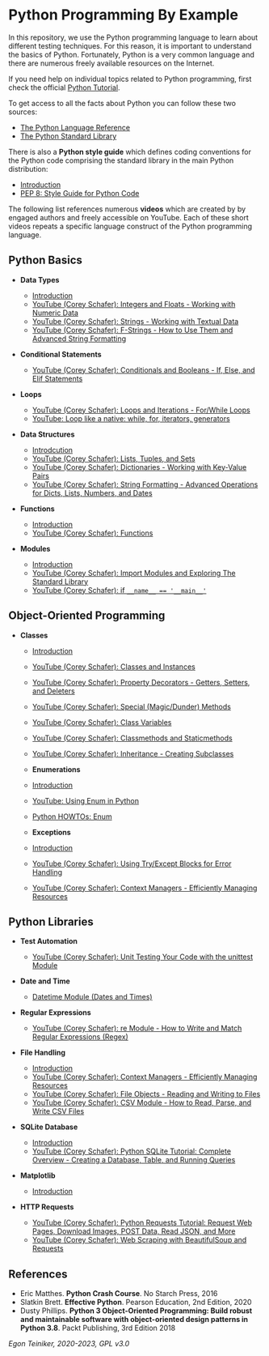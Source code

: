 # Python Programming By Example

In this repository, we use the Python programming language to learn about different testing techniques.
For this reason, it is important to understand the basics of Python.
Fortunately, Python is a very common language and there are numerous freely available resources on the Internet.

If you need help on individual topics related to Python programming, first check the official
[Python Tutorial](https://docs.python.org/3/tutorial/index.html).

To get access to all the facts about Python you can follow these two sources:
* [The Python Language Reference](https://docs.python.org/3/reference/index.html)
* [The Python Standard Library](https://docs.python.org/3/library/index.html)

There is also a **Python style guide** which defines coding conventions for the Python code comprising the standard library 
in the main Python distribution:
* [Introduction](coding-style-guide/README.md)
* [PEP 8: Style Guide for Python Code](https://www.python.org/dev/peps/pep-0008/)

The following list references numerous **videos** which are created by by engaged authors and freely accessible on YouTube.
Each of these short videos repeats a specific language construct of the Python programming language.

## Python Basics

  * **Data Types** 
    * [Introduction](basics/types/)
    * [YouTube (Corey Schafer): Integers and Floats - Working with Numeric Data](https://youtu.be/khKv-8q7YmY)
    * [YouTube (Corey Schafer): Strings - Working with Textual Data](https://youtu.be/k9TUPpGqYTo)
    * [YouTube (Corey Schafer): F-Strings - How to Use Them and Advanced String Formatting](https://youtu.be/nghuHvKLhJA)
 
  * **Conditional Statements**  
    * [YouTube (Corey Schafer): Conditionals and Booleans - If, Else, and Elif Statements](https://youtu.be/DZwmZ8Usvnk)
  
  * **Loops** 
    * [YouTube (Corey Schafer): Loops and Iterations - For/While Loops](https://youtu.be/6iF8Xb7Z3wQ) 
    * [YouTube: Loop like a native: while, for, iterators, generators](https://youtu.be/EnSu9hHGq5o)
        
  * **Data Structures** 
    * [Introdcution](basics/data-structures/)
    * [YouTube (Corey Schafer): Lists, Tuples, and Sets](https://youtu.be/W8KRzm-HUcc) 
    * [YouTube (Corey Schafer): Dictionaries - Working with Key-Value Pairs](https://youtu.be/daefaLgNkw0)
    * [YouTube (Corey Schafer): String Formatting - Advanced Operations for Dicts, Lists, Numbers, and Dates](https://youtu.be/vTX3IwquFkc)

  * **Functions** 
    * [Introduction](basics/functions)
    * [YouTube (Corey Schafer): Functions](https://youtu.be/9Os0o3wzS_I)

  * **Modules**
    * [Introduction](basics/modules/) 
    * [YouTube (Corey Schafer): Import Modules and Exploring The Standard Library](https://youtu.be/CqvZ3vGoGs0)
    * [YouTube (Corey Schafer): if `__name__ == '__main__'`](https://youtu.be/sugvnHA7ElY)   


  ## Object-Oriented Programming
  * **Classes**
    * [Introduction](oop/)  
    * [YouTube (Corey Schafer): Classes and Instances](https://youtu.be/ZDa-Z5JzLYM)
    * [YouTube (Corey Schafer): Property Decorators - Getters, Setters, and Deleters](https://youtu.be/jCzT9XFZ5bw)  
    * [YouTube (Corey Schafer): Special (Magic/Dunder) Methods](https://youtu.be/3ohzBxoFHAY)
    * [YouTube (Corey Schafer): Class Variables](https://youtu.be/BJ-VvGyQxho)
    * [YouTube (Corey Schafer): Classmethods and Staticmethods](https://youtu.be/rq8cL2XMM5M)
    * [YouTube (Corey Schafer): Inheritance - Creating Subclasses](https://youtu.be/RSl87lqOXDE)
      
    * **Enumerations** 
    * [Introduction](oop/enumerations/)
    * [YouTube: Using Enum in Python](https://youtu.be/gPPDXgCMZ0k)
    * [Python HOWTOs: Enum](https://docs.python.org/3.11/howto/enum.html)

    * **Exceptions**
    * [Introduction](oop/exceptions/) 
    * [YouTube (Corey Schafer): Using Try/Except Blocks for Error Handling](https://youtu.be/NIWwJbo-9_8)
    * [YouTube (Corey Schafer): Context Managers - Efficiently Managing Resources](https://youtu.be/-aKFBoZpiqA)
      
  
## Python Libraries
  
  * **Test Automation**
    * [YouTube (Corey Schafer): Unit Testing Your Code with the unittest Module](https://youtu.be/6tNS--WetLI)   

  * **Date and Time**
     * [Datetime Module (Dates and Times)](https://youtu.be/RjMbCUpvIgw)

  * **Regular Expressions**
    * [YouTube (Corey Schafer): re Module - How to Write and Match Regular Expressions (Regex)](https://youtu.be/K8L6KVGG-7o)  
        
  * **File Handling**
     * [Introduction](libraries/files/) 
     * [YouTube (Corey Schafer): Context Managers - Efficiently Managing Resources](https://youtu.be/-aKFBoZpiqA)  
     * [YouTube (Corey Schafer): File Objects - Reading and Writing to Files](https://youtu.be/Uh2ebFW8OYM)   
     * [YouTube (Corey Schafer): CSV Module - How to Read, Parse, and Write CSV Files](https://youtu.be/q5uM4VKywbA)

  * **SQLite Database**
    * [Introduction](libraries/sqlite/)
    * [YouTube (Corey Schafer): Python SQLite Tutorial: Complete Overview - Creating a Database, Table, and Running Queries](https://youtu.be/pd-0G0MigUA)

  * **Matplotlib**
    * [Introduction](libraries/matplotlib/)

  * **HTTP Requests**
    * [YouTube (Corey Schafer): Python Requests Tutorial: Request Web Pages, Download Images, POST Data, Read JSON, and More](https://youtu.be/tb8gHvYlCFs)       
    * [YouTube (Corey Schafer): Web Scraping with BeautifulSoup and Requests](https://youtu.be/ng2o98k983k) 


## References
* Eric Matthes. **Python Crash Course**. No Starch Press, 2016 
* Slatkin Brett. **Effective Python**. Pearson Education, 2nd Edition, 2020
* Dusty Phillips. **Python 3 Object-Oriented Programming: Build robust and maintainable software with object-oriented design patterns in Python 3.8**. Packt Publishing, 3rd Edition 2018

*Egon Teiniker, 2020-2023, GPL v3.0*
